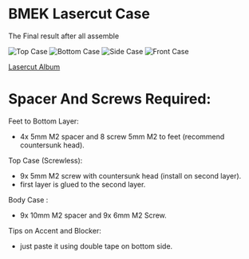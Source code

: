 # BMEK Lasercut Case

The Final result after all assemble

![Top Case](https://imgbox.com/hdhQGvu4/hdhQGvu4_o.jpg)
![Bottom Case](https://imgbox.com/YiGjeAj0.jpg)
![Side Case](https://imgbox.com/D9PHdreW)
![Front Case](https://imgbox.com/qmIyr6hM)

[Lasercut Album](https://imgbox.com/g/qNx6dZnEyE)

# Spacer And Screws Required:

Feet to Bottom Layer:

- 4x 5mm M2 spacer and 8 screw 5mm M2 to feet (recommend countersunk head).

Top Case (Screwless):

- 9x 5mm M2 screw with countersunk head (install on second layer).
- first layer is glued to the second layer.

Body Case :

- 9x 10mm M2 spacer and 9x 6mm M2 Screw.

Tips on Accent and Blocker:

- just paste it using double tape on bottom side.
